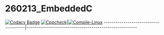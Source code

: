 # 260213_EmbeddedC
[![Codacy Badge](https://api.codacy.com/project/badge/Grade/3a15c1be9533474eaa8e535cb99891c4)](https://app.codacy.com/gh/260213/260213_EmbeddedC?utm_source=github.com&utm_medium=referral&utm_content=260213/260213_EmbeddedC&utm_campaign=Badge_Grade_Settings)
[![Cppcheck](https://github.com/260213/260213_EmbeddedC/actions/workflows/CodeQuality.yml/badge.svg)](https://github.com/260213/260213_EmbeddedC/actions/workflows/CodeQuality.yml)|[![Compile-Linux](https://github.com/260213/260213_EmbeddedC/actions/workflows/Compile.yml/badge.svg)](https://github.com/260213/260213_EmbeddedC/actions/workflows/Compile.yml)
--------------------------------------|--------------------------------------------------------
